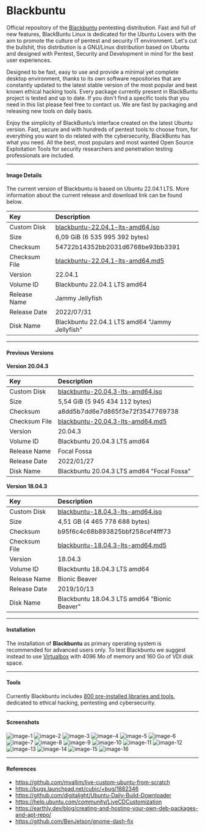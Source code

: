 # Blackbuntu

Official repository of the [Blackbuntu](https://blackbuntu.org) pentesting distribution. Fast and full of new features, BlackBuntu Linux is dedicated for the Ubuntu Lovers with the aim to promote the culture of pentest and security IT environment. Let's cut the bullshit, this distribution is a GNU/Linux distribution based on Ubuntu and designed with Pentest, Security and Development in mind for the best user experiences.

Designed to be fast, easy to use and provide a minimal yet complete desktop environment, thanks to its own software repositories that are constantly updated to the latest stable version of the most popular and best known ethical hacking tools. Every package currently present in BlackBuntu project is tested and up to date. If you don't find a specific tools that you need in this list please feel free to contact us. We are fast by packaging and releasing new tools on daily basis.

Enjoy the simplicity of BlackBuntu’s interface created on the latest Ubuntu version. Fast, secure and with hundreds of pentest tools to choose from, for everything you want to do related with the cybersecurity, BlackBuntu has what you need. All the best, most populars and most wanted Open Source Exploitation Tools for security researchers and penetration testing professionals are included.

* * *

#### Image Details

The current version of Blackbuntu is based on Ubuntu 22.04.1 LTS. More information about the current release and download link can be found below.

| Key | Description |
| :--- | :--- |
| Custom Disk | [blackbuntu-22.04.1-lts-amd64.iso](https://blackbuntu.org/download/?action=download&uuid=00e984d7-124d-4da5-8e78-58fda02e542b) |
| Size | 6,09 GiB (6 535 995 392 bytes) |
| Checksum | 54722b14352bb2031d6768be93bb3391 |
| Checksum File | [blackbuntu-22.04.1-lts-amd64.md5](https://download.blackbuntu.org/22.04.1/blackbuntu-22.04.1-lts-amd64.md5) |
| Version | 22.04.1 |
| Volume ID | Blackbuntu 22.04.1 LTS amd64 | |
| Release Name | Jammy Jellyfish |
| Release Date | 2022/07/31 |
| Disk Name | Blackbuntu 22.04.1 LTS amd64 "Jammy Jellyfish" |

* * *

#### Previous Versions

**Version 20.04.3**

| Key | Description |
| :--- | :--- |
| Custom Disk | [blackbuntu-20.04.3-lts-amd64.iso](https://blackbuntu.org/download/?action=download&uuid=8577641c-7aec-4199-9d63-19d13eae1fc8) |
| Size | 5,54 GiB (5 945 434 112 bytes) |
| Checksum | a8dd5b7dd6e7d865f3e72f3547769738 |
| Checksum File | [blackbuntu-20.04.3-lts-amd64.md5](https://download.blackbuntu.org/20.04.3/blackbuntu-20.04.3-lts-amd64.md5) |
| Version | 20.04.3 |
| Volume ID | Blackbuntu 20.04.3 LTS amd64 | |
| Release Name | Focal Fossa |
| Release Date | 2022/01/27 |
| Disk Name | Blackbuntu 20.04.3 LTS amd64 "Focal Fossa" |

**Version 18.04.3**

| Key | Description |
| :--- | :--- |
| Custom Disk | [blackbuntu-18.04.3-lts-amd64.iso](https://blackbuntu.org/download/?action=download&uuid=979c8f8d-7ecf-434f-908f-8ca82d70d542) |
| Size | 4,51 GB (4 465 778 688 bytes) |
| Checksum | b95f6c4c68b893825bbf258cef4fff73 |
| Checksum File | [blackbuntu-18.04.3-lts-amd64.md5](https://download.blackbuntu.org/18.04.3/blackbuntu-18.04.3-lts-amd64.md5) |
| Version | 18.04.3 |
| Volume ID | Blackbuntu 18.04.3 LTS amd64 | |
| Release Name | Bionic Beaver |
| Release Date | 2019/10/13 |
| Disk Name | Blackbuntu 18.04.3 LTS amd64 "Bionic Beaver" |

* * *

#### Installation

The installation of **Blackbuntu** as primary operating system is recommended for advanced users only. To test Blackbuntu we suggest instead to use [Virtualbox](https://www.virtualbox.org/) with 4096 Mo of memory and 160 Go of VDI disk space.

* * *

#### Tools

Currently Blackbuntu includes [800 pre-installed libraries and tools. ](https://github.com/neoslab/blackbuntu/blob/main/TOOLS.md) dedicated to ethical hacking, pentesting and cybersecurity.

* * *

#### Screenshots

![image-1](https://github.com/neoslab/blackbuntu/raw/main/screenshots/1.png)
![image-2](https://github.com/neoslab/blackbuntu/raw/main/screenshots/2.png)
![image-3](https://github.com/neoslab/blackbuntu/raw/main/screenshots/3.png)
![image-4](https://github.com/neoslab/blackbuntu/raw/main/screenshots/4.png)
![image-5](https://github.com/neoslab/blackbuntu/raw/main/screenshots/5.png)
![image-6](https://github.com/neoslab/blackbuntu/raw/main/screenshots/6.png)
![image-7](https://github.com/neoslab/blackbuntu/raw/main/screenshots/7.png)
![image-8](https://github.com/neoslab/blackbuntu/raw/main/screenshots/8.png)
![image-9](https://github.com/neoslab/blackbuntu/raw/main/screenshots/9.png)
![image-10](https://github.com/neoslab/blackbuntu/raw/main/screenshots/10.png)
![image-11](https://github.com/neoslab/blackbuntu/raw/main/screenshots/11.png)
![image-12](https://github.com/neoslab/blackbuntu/raw/main/screenshots/12.png)
![image-13](https://github.com/neoslab/blackbuntu/raw/main/screenshots/13.png)
![image-14](https://github.com/neoslab/blackbuntu/raw/main/screenshots/14.png)
![image-15](https://github.com/neoslab/blackbuntu/raw/main/screenshots/15.png)
![image-16](https://github.com/neoslab/blackbuntu/raw/main/screenshots/16.png)

* * *

#### References

- https://github.com/mvallim/live-custom-ubuntu-from-scratch
- https://bugs.launchpad.net/cubic/+bug/1882346
- https://github.com/digitalight/Ubuntu-Daily-Build-Downloader
- https://help.ubuntu.com/community/LiveCDCustomization
- https://earthly.dev/blog/creating-and-hosting-your-own-deb-packages-and-apt-repo/
- https://github.com/BenJetson/gnome-dash-fix
